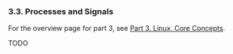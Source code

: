 
### 3.3. Processes and Signals

For the overview page for part 3, see [Part 3. Linux, Core Concepts](./part-3-linux-core-concepts.md).

TODO
